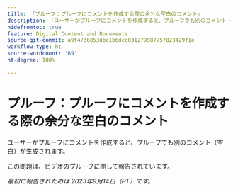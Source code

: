 ```yaml
---
title: 「プルーフ：プルーフにコメントを作成する際の余分な空白のコメント」
description: 「ユーザーがプルーフにコメントを作成すると、プルーフでも別のコメント（空白）が生成されます。」
hidefromtoc: true
feature: Digital Content and Documents
source-git-commit: a9f4736853dbc1b6dcc03127998775f823429f1e
workflow-type: ht
source-wordcount: '69'
ht-degree: 100%

---
```



# プルーフ：プルーフにコメントを作成する際の余分な空白のコメント

<!--WF, WFP TOCs-->

ユーザーがプルーフにコメントを作成すると、プルーフでも別のコメント（空白）が生成されます。

この問題は、ビデオのプルーフに関して報告されています。

_最初に報告されたのは 2023年9月14日（PT）です。_

